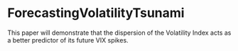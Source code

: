 # ForecastingVolatilityTsunami
This paper will demonstrate that the dispersion of the Volatility Index acts as a better predictor of its future VIX spikes.
